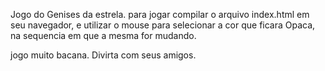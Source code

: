  Jogo do Genises da estrela.
 para jogar compilar o arquivo index.html em seu navegador, e utilizar o mouse
 para selecionar a cor que ficara Opaca, na sequencia em que a mesma for 
 mudando.

 jogo muito bacana.
 Divirta com seus amigos.
